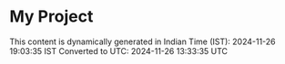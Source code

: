 # My Project

This content is dynamically generated in Indian Time (IST): 2024-11-26 19:03:35 IST
Converted to UTC: 2024-11-26 13:33:35 UTC
